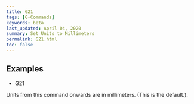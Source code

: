 ```yaml
---
title: G21
tags: [G-Commands] 
keywords: beta 
last_updated: April 04, 2020 
summary: Set Units to Millimeters 
permalink: G21.html
toc: false 
---
```



## Examples

* G21

Units from this command onwards are in millimeters. (This is the default.).

